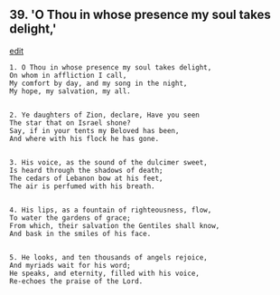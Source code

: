 
## 39.  'O Thou in whose presence my soul takes delight,'
[edit](https://docs.google.com/document/d/1UcN2N42jfvVZT6nDPoDv5nEXuMiYsVLz/edit?mode=html)



    1. O Thou in whose presence my soul takes delight,
    On whom in affliction I call,
    My comfort by day, and my song in the night,
    My hope, my salvation, my all.


    2. Ye daughters of Zion, declare, Have you seen
    The star that on Israel shone?
    Say, if in your tents my Beloved has been,
    And where with his flock he has gone.


    3. His voice, as the sound of the dulcimer sweet,
    Is heard through the shadows of death;
    The cedars of Lebanon bow at his feet,
    The air is perfumed with his breath.


    4. His lips, as a fountain of righteousness, flow,
    To water the gardens of grace;
    From which, their salvation the Gentiles shall know,
    And bask in the smiles of his face.


    5. He looks, and ten thousands of angels rejoice,
    And myriads wait for his word;
    He speaks, and eternity, filled with his voice,
    Re-echoes the praise of the Lord.
